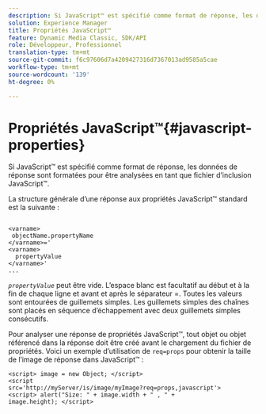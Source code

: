 ```yaml
---
description: Si JavaScript™ est spécifié comme format de réponse, les données de réponse sont formatées pour être analysées en tant que fichier d’inclusion JavaScript™.
solution: Experience Manager
title: Propriétés JavaScript™
feature: Dynamic Media Classic, SDK/API
role: Développeur, Professionnel
translation-type: tm+mt
source-git-commit: f6c97606d7a4209427316d7367013ad9585a5cae
workflow-type: tm+mt
source-wordcount: '139'
ht-degree: 0%

---
```



# Propriétés JavaScript™{#javascript-properties}

Si JavaScript™ est spécifié comme format de réponse, les données de réponse sont formatées pour être analysées en tant que fichier d’inclusion JavaScript™.

La structure générale d’une réponse aux propriétés JavaScript™ standard est la suivante :

```
           
<varname> 
 objectName.propertyName 
</varname>=' 
<varname>
  propertyValue 
</varname>' 
...
```

*`propertyValue`* peut être vide. L’espace blanc est facultatif au début et à la fin de chaque ligne et avant et après le séparateur =. Toutes les valeurs sont entourées de guillemets simples. Les guillemets simples des chaînes sont placés en séquence d’échappement avec deux guillemets simples consécutifs.

Pour analyser une réponse de propriétés JavaScript™, tout objet ou objet référencé dans la réponse doit être créé avant le chargement du fichier de propriétés. Voici un exemple d’utilisation de `req=props` pour obtenir la taille de l’image de réponse dans JavaScript™ :

```
<script> image = new Object; </script> 
<script 
src='http://myServer/is/image/myImage?req=props,javascript'> 
<script> alert("Size: " + image.width + " , " + 
image.height); </script>
```


